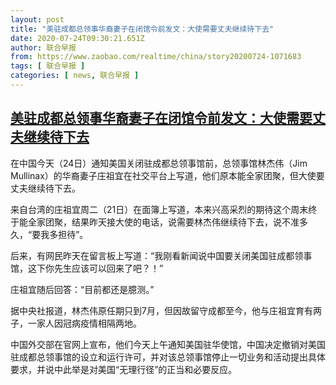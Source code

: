 ```yaml
---
layout: post
title: "美驻成都总领事华裔妻子在闭馆令前发文：大使需要丈夫继续待下去"
date: 2020-07-24T09:30:21.651Z
author: 联合早报
from: https://www.zaobao.com/realtime/china/story20200724-1071683
tags: [ 联合早报 ]
categories: [ news, 联合早报 ]
---
```

<!--1595607720000-->
[美驻成都总领事华裔妻子在闭馆令前发文：大使需要丈夫继续待下去](https://www.zaobao.com/realtime/china/story20200724-1071683)
------

<div>
<p>在中国今天（24日）通知美国关闭驻成都总领事馆前，总领事馆林杰伟（Jim Mullinax）的华裔妻子庄祖宜在社交平台上写道，他们原本能全家团聚，但大使要丈夫继续待下去。</p><p>来自台湾的庄祖宜周二（21日）在面簿上写道，本来兴高采烈的期待这个周末终于能全家团聚，结果昨天接大使的电话，说需要林杰伟继续待下去，说不准多久，“要我多担待”。</p><p>后来，有网民昨天在留言板上写道：“我刚看新闻说中国要关闭美国驻成都领事馆，这下你先生应该可以回来了吧？！”</p><section id="imu"><div id="dfp-ad-imu1-wrapper" class="dfp-tag-wrapper"><div id="dfp-ad-imu1" class="dfp-tag-wrapper"></div></div></section><p>庄祖宜随后回答：“目前都还是臆测。”</p><p>据中央社报道，林杰伟原任期只到7月，但因故留守成都至今，他与庄祖宜育有两子，一家人因冠病疫情相隔两地。</p><p>中国外交部在官网上宣布，他们今天上午通知美国驻华使馆，中国决定撤销对美国驻成都总领事馆的设立和运行许可，并对该总领事馆停止一切业务和活动提出具体要求，并说中此举是对美国“无理行径”的正当和必要反应。</p><div id="innity-in-post"></div><div id="dfp-ad-midarticlespecial-wrapper" class="dfp-tag-wrapper"><div id="dfp-ad-midarticlespecial" class="dfp-tag-wrapper"></div></div>
</div>
